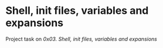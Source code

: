 # Shell, init files, variables and expansions

Project task on _0x03. Shell, init files, variables and expansions_
